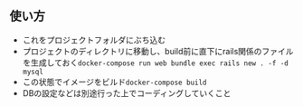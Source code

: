 ## 使い方
- これをプロジェクトフォルダにぶち込む
- プロジェクトのディレクトリに移動し、build前に直下にrails関係のファイルを生成しておく`docker-compose run web bundle exec rails new . -f -d mysql`
- この状態でイメージをビルド`docker-compose build`
- DBの設定などは別途行った上でコーディングしていくこと